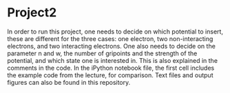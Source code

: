 # Project2
In order to run this project, one needs to decide on which potential to insert, these are different for the three cases: one electron,
two non-interacting electrons, and two interacting electrons. One also needs to decide on the parameter n and w, the number of gripoints
and the strength of the potential, and which state one is interested in. This is also explained in the comments in the code. In the iPython notebook file, the first cell includes the example code from the lecture, for comparison. Text files and output figures can also be found in this repository.
